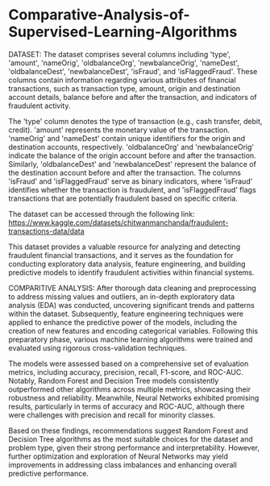 # Comparative-Analysis-of-Supervised-Learning-Algorithms

DATASET: The dataset comprises several columns including 'type', 'amount', 'nameOrig', 'oldbalanceOrg', 'newbalanceOrig', 'nameDest', 'oldbalanceDest', 'newbalanceDest', 'isFraud', and 'isFlaggedFraud'. These columns contain information regarding various attributes of financial transactions, such as transaction type, amount, origin and destination account details, balance before and after the transaction, and indicators of fraudulent activity.

The 'type' column denotes the type of transaction (e.g., cash transfer, debit, credit). 'amount' represents the monetary value of the transaction. 'nameOrig' and 'nameDest' contain unique identifiers for the origin and destination accounts, respectively. 'oldbalanceOrg' and 'newbalanceOrig' indicate the balance of the origin account before and after the transaction. Similarly, 'oldbalanceDest' and 'newbalanceDest' represent the balance of the destination account before and after the transaction. The columns 'isFraud' and 'isFlaggedFraud' serve as binary indicators, where 'isFraud' identifies whether the transaction is fraudulent, and 'isFlaggedFraud' flags transactions that are potentially fraudulent based on specific criteria.

The dataset can be accessed through the following link: https://www.kaggle.com/datasets/chitwanmanchanda/fraudulent-transactions-data/data

This dataset provides a valuable resource for analyzing and detecting fraudulent financial transactions, and it serves as the foundation for conducting exploratory data analysis, feature engineering, and building predictive models to identify fraudulent activities within financial systems.

COMPARITIVE ANALYSIS: After thorough data cleaning and preprocessing to address missing values and outliers, an in-depth exploratory data analysis (EDA) was conducted, uncovering significant trends and patterns within the dataset. Subsequently, feature engineering techniques were applied to enhance the predictive power of the models, including the creation of new features and encoding categorical variables. Following this preparatory phase, various machine learning algorithms were trained and evaluated using rigorous cross-validation techniques.

The models were assessed based on a comprehensive set of evaluation metrics, including accuracy, precision, recall, F1-score, and ROC-AUC. Notably, Random Forest and Decision Tree models consistently outperformed other algorithms across multiple metrics, showcasing their robustness and reliability. Meanwhile, Neural Networks exhibited promising results, particularly in terms of accuracy and ROC-AUC, although there were challenges with precision and recall for minority classes.

Based on these findings, recommendations suggest Random Forest and Decision Tree algorithms as the most suitable choices for the dataset and problem type, given their strong performance and interpretability. However, further optimization and exploration of Neural Networks may yield improvements in addressing class imbalances and enhancing overall predictive performance.

